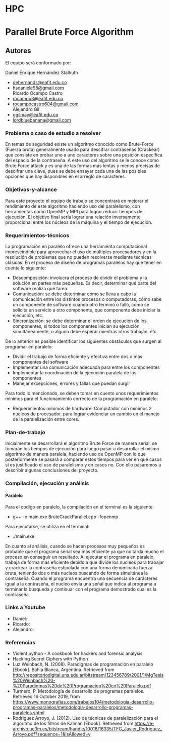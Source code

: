 # HPC
# Parallel Brute Force Algorithm
## Autores
El equipo será conformado por:

Daniel Enrique Hernández Stalhuth
- dehernands@eafit.edu.co  
- hsdaniele95@gmail.com  
Ricardo Ocampo Castro
- rocampo3@eafit.edu.co 
- rocampocastro604@gmail.com  
Alejandro Gil
- ggilmay@eafit.edu.co 
- lordbluebanana@gmail.com

### Problema o caso de estudio a resolver
En temas de seguridad existe un algoritmo conocido como Brute-Force (Fuerza bruta) generalmente usado para descifrar contraseñas (Crackear) que consiste en probar uno a uno caracteres sobre una posición específica  del espacio de la contraseña. A este uso del algoritmo se le conoce como Brute Force attack y es una de las formas más lentas y menos precisas de descifrar una clave, pues se debe ensayar cada una de las posibles opciones que hay disponibles en el arreglo de caracteres.

### Objetivos-y-alcance
Para este proyecto el equipo de trabajo se concentrará en mejorar el rendimiento de este algoritmo haciendo uso del paralelismo, con herramientas como OpenMP y MPI para lograr reducir tiempos de ejecución. El objetivo final sería lograr una relación inversamente proporcional entre los núcleos de la máquina y  el tiempo de ejecución.

### Requerimientos-técnicos
La programación en paralelo ofrece una herramienta computacional imprescindible para aprovechar el uso de múltiples procesadores y en la resolución de problemas que no pueden resolverse mediante técnicas clásicas. En el proceso de diseño de programas paralelos hay que tener en cuenta lo siguiente:

- Descomposición: involucra el proceso de dividir el problema y la solución en partes más pequeñas. Es decir, determinar qué parte del software realiza qué tarea.
- Comunicación: se debe determinar cómo se lleva a cabo la comunicación entre los distintos procesos o computadoras, cómo sabe un componente de software cuando otro terminó o falló, como se solicita un servicio a otro componente, que componente debe iniciar la ejecución, etc.
- Sincronización: se debe determinar el orden de ejecución de los componentes, si todos los componentes inician su ejecución simultáneamente, o alguno debe esperar mientras otros trabajan, etc.

De lo anterior es posible identificar los siguientes obstáculos que surgen al programar en paralelo: 
- Dividir el trabajo de forma eficiente y efectiva entre dos o más componentes del software
- Implementar una comunicación adecuada para entre los componentes
- Implementar la coordinación de la ejecución paralela de los componentes
- Manejar excepciones, errores y fallas que puedan surgir

Para todo lo mencionado, se deben tomar en cuento unos requerimientos mínimos para el funcionamiento correcto de la programación en paralelo:
- Requerimientos mínimos de hardware: Computador con mínimos 2 núcleos de procesador. para lograr evidenciar un cambio en el manejo de la paralelización entre cores.

### Plan-de-trabajo

Inicialmente se desarrollará el algoritmo Brute Force de manera serial, se tomarán los tiempos de ejecución para luego pasar a desarrollar el mismo algoritmo de manera paralela,  haciendo uso de OpenMP con lo que posteriormente se pasará a comparar estos tiempos para ver en qué casos sí es justificado el uso de paralelismo y en casos no. Con ello pasaremos a describir algunas conclusiones del proyecto.

### Compilación, ejecución y análisis
#### Paralelo
  Para el codigo en paralelo, la compilación en el terminal es la siguiente:
  - g++ -o main.exe BruteCrackParallel.cpp -fopenmp
  
  Para ejecutarse, se utiliza en el terminal:
  - ./main.exe
  
  En cuanto al análisis, cuando se hacen procesos muy pequeños es probable que el programa serial sea más eficiente ya que no tarda mucho el proceso en conseguir un resultado. Al ejecutar el programa en paralelo, trabaja de forma más eficiente debido a que divide los nucleos para trabajar y crackear la contraseña estipulada con una forma denominada fuerza bruta, teniendo dos o más nucleos buscando de forma simultánea la contraseña. Cuando el programa encuentra una secuencia de carácteres igual a la contraseña, el nucleo envía una señal que indica al programa a terminar la búsqueda y continuar con el programa demostrado cual es la contraseña.
  

### Links a Youtube

- Daniel: 
- Ricardo:
- Alejandro:

### Referencias

- Violent python - A cookbook for hackers and forensic analysis
- Hacking Secret Ciphers with Python 
- Luz Weinbach, N. (2008). Paradigmas de programación en paralelo [Ebook]. Bahia Blanca, Argentina. Retrieved from http://repositoriodigital.uns.edu.ar/bitstream/123456789/2001/1/MgTesis%20Weinbach%20-%20Paradigmas%20de%20Programacion%20en%20Paralelo.pdf 
- Turmero, P. Metodología de desarrollo de programas paralelos. Retrieved 16 October 2019, from https://www.monografias.com/trabajos104/metodologia-desarrollo-programas-paralelos/metodologia-desarrollo-programas-paralelos.shtml 
- Rodriguez Arroyo, J. (2012). Uso de técnicas de paralelización para el algoritmo de los filtros de Kalman [Ebook]. Retrieved from https://e-archivo.uc3m.es/bitstream/handle/10016/16335/TFG_Javier_Rodriguez_Arroyo.pdf?sequence=1&isAllowed=y 

